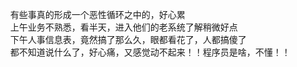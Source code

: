 &nbsp;&nbsp;&nbsp;&nbsp;有些事真的形成一个恶性循环之中的，好心累<br/>
&nbsp;&nbsp;&nbsp;&nbsp;上午业务不熟悉，看半天，进入他们的老系统了解稍微好点<br/>
&nbsp;&nbsp;&nbsp;&nbsp;下午人事信息表，竟然搞了那么久，眼都看花了，人都搞傻了<br/>
&nbsp;&nbsp;&nbsp;&nbsp;都不知道说什么了，好心痛，又感觉动不起来！！程序员是啥，不懂！！<br/>
